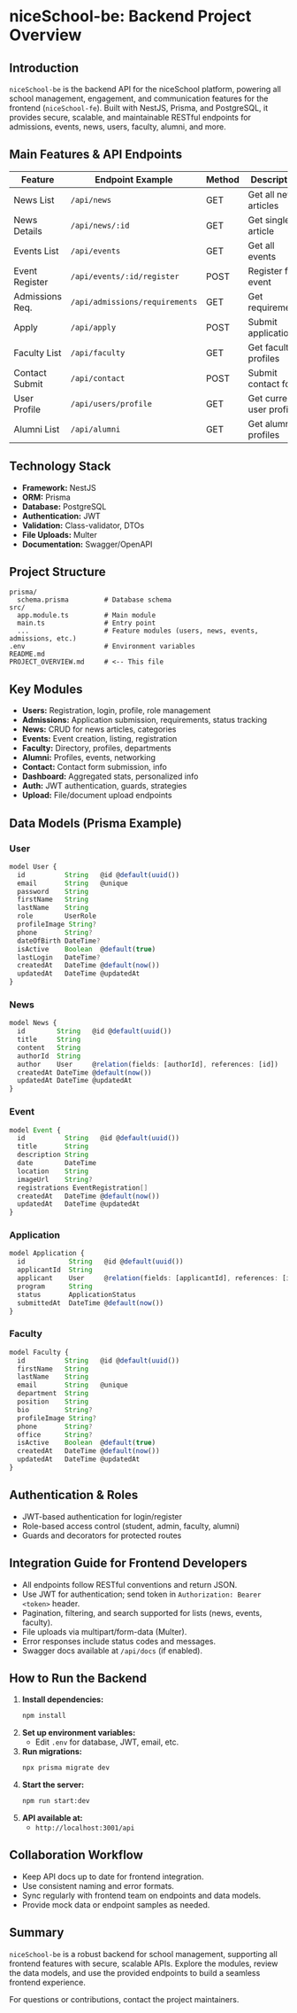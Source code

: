 # niceSchool-be: Backend Project Overview

## Introduction

`niceSchool-be` is the backend API for the niceSchool platform, powering all school management, engagement, and communication features for the frontend (`niceSchool-fe`). Built with NestJS, Prisma, and PostgreSQL, it provides secure, scalable, and maintainable RESTful endpoints for admissions, events, news, users, faculty, alumni, and more.

## Main Features & API Endpoints

| Feature         | Endpoint Example                | Method | Description |
|-----------------|---------------------------------|--------|-------------|
| News List       | `/api/news`                    | GET    | Get all news articles |
| News Details    | `/api/news/:id`                | GET    | Get single article |
| Events List     | `/api/events`                  | GET    | Get all events |
| Event Register  | `/api/events/:id/register`     | POST   | Register for event |
| Admissions Req. | `/api/admissions/requirements` | GET    | Get requirements |
| Apply           | `/api/apply`                   | POST   | Submit application |
| Faculty List    | `/api/faculty`                 | GET    | Get faculty profiles |
| Contact Submit  | `/api/contact`                 | POST   | Submit contact form |
| User Profile    | `/api/users/profile`           | GET    | Get current user profile |
| Alumni List     | `/api/alumni`                  | GET    | Get alumni profiles |

## Technology Stack

- **Framework:** NestJS
- **ORM:** Prisma
- **Database:** PostgreSQL
- **Authentication:** JWT
- **Validation:** Class-validator, DTOs
- **File Uploads:** Multer
- **Documentation:** Swagger/OpenAPI

## Project Structure

```
prisma/
  schema.prisma         # Database schema
src/
  app.module.ts         # Main module
  main.ts               # Entry point
  ...                   # Feature modules (users, news, events, admissions, etc.)
.env                    # Environment variables
README.md
PROJECT_OVERVIEW.md     # <-- This file
```

## Key Modules

- **Users:** Registration, login, profile, role management
- **Admissions:** Application submission, requirements, status tracking
- **News:** CRUD for news articles, categories
- **Events:** Event creation, listing, registration
- **Faculty:** Directory, profiles, departments
- **Alumni:** Profiles, events, networking
- **Contact:** Contact form submission, info
- **Dashboard:** Aggregated stats, personalized info
- **Auth:** JWT authentication, guards, strategies
- **Upload:** File/document upload endpoints

## Data Models (Prisma Example)

### User
```ts
model User {
  id          String   @id @default(uuid())
  email       String   @unique
  password    String
  firstName   String
  lastName    String
  role        UserRole
  profileImage String?
  phone       String?
  dateOfBirth DateTime?
  isActive    Boolean  @default(true)
  lastLogin   DateTime?
  createdAt   DateTime @default(now())
  updatedAt   DateTime @updatedAt
}
```

### News
```ts
model News {
  id        String   @id @default(uuid())
  title     String
  content   String
  authorId  String
  author    User     @relation(fields: [authorId], references: [id])
  createdAt DateTime @default(now())
  updatedAt DateTime @updatedAt
}
```

### Event
```ts
model Event {
  id          String   @id @default(uuid())
  title       String
  description String
  date        DateTime
  location    String
  imageUrl    String?
  registrations EventRegistration[]
  createdAt   DateTime @default(now())
  updatedAt   DateTime @updatedAt
}
```

### Application
```ts
model Application {
  id           String   @id @default(uuid())
  applicantId  String
  applicant    User     @relation(fields: [applicantId], references: [id])
  program      String
  status       ApplicationStatus
  submittedAt  DateTime @default(now())
}
```

### Faculty
```ts
model Faculty {
  id          String   @id @default(uuid())
  firstName   String
  lastName    String
  email       String   @unique
  department  String
  position    String
  bio         String?
  profileImage String?
  phone       String?
  office      String?
  isActive    Boolean  @default(true)
  createdAt   DateTime @default(now())
  updatedAt   DateTime @updatedAt
}
```

## Authentication & Roles
- JWT-based authentication for login/register
- Role-based access control (student, admin, faculty, alumni)
- Guards and decorators for protected routes

## Integration Guide for Frontend Developers

- All endpoints follow RESTful conventions and return JSON.
- Use JWT for authentication; send token in `Authorization: Bearer <token>` header.
- Pagination, filtering, and search supported for lists (news, events, faculty).
- File uploads via multipart/form-data (Multer).
- Error responses include status codes and messages.
- Swagger docs available at `/api/docs` (if enabled).

## How to Run the Backend

1. **Install dependencies:**
   ```bash
   npm install
   ```
2. **Set up environment variables:**
   - Edit `.env` for database, JWT, email, etc.
3. **Run migrations:**
   ```bash
   npx prisma migrate dev
   ```
4. **Start the server:**
   ```bash
   npm run start:dev
   ```
5. **API available at:**
   - `http://localhost:3001/api`

## Collaboration Workflow

- Keep API docs up to date for frontend integration.
- Use consistent naming and error formats.
- Sync regularly with frontend team on endpoints and data models.
- Provide mock data or endpoint samples as needed.

## Summary

`niceSchool-be` is a robust backend for school management, supporting all frontend features with secure, scalable APIs. Explore the modules, review the data models, and use the provided endpoints to build a seamless frontend experience.

For questions or contributions, contact the project maintainers.
